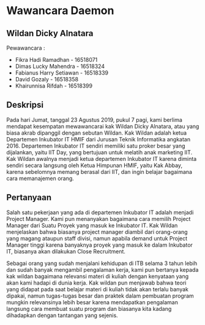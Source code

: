 # Wawancara Daemon

## Wildan Dicky Alnatara

Pewawancara :

- Fikra Hadi Ramadhan - 16518071
- Dimas Lucky Mahendra - 16518324
- Fabianus Harry Setiawan - 16518339
- David Gozaly - 16518358
- Khairunnisa Rifdah - 16518399

## Deskripsi

Pada hari Jumat, tanggal 23 Agustus 2019, pukul 7 pagi, kami berlima mendapat kesempatan mewawancarai kak Wildan Dicky Alnatara, atau yang biasa akrab dipanggil dengan sebutan Wildan. Kak Wildan adalah ketua Departemen Inkubator IT HMIF dari Jurusan Teknik Informatika angkatan 2016. Departemen Inkubator IT sendiri memiliki satu proker besar yang dijalankan, yaitu IIT Day, yang bertujuan untuk melatih anak marketing IIT. Kak Wildan awalnya menjadi ketua departemen Inkubator IT karena diminta sendiri secara langsung oleh Ketua Himpunan HMIF, yaitu Kak Abbay, karena sebelomnya memang berasal dari IIT, dan ingin belajar bagaimana cara memanajemen orang.

## Pertanyaan

Salah satu pekerjaan yang ada di departemen Inkubator IT adalah menjadi Project Manager. Kami pun menanyakan bagaimana cara memilih Project Manager dari Suatu Proyek yang masuk ke Inkubator IT. Kak Wildan menjelaskan bahwa biasanya project manager diambil dari orang-orang yang magang ataupun staff divisi, namun apabila demand untuk Project Manager tinggi karena banyaknya proyek yang masuk ke dalam Inkubator IT, biasanya akan dilakukan Close Recruitment.

Sebagai orang yang sudah menjalani kehidupan di ITB selama 3 tahun lebih dan sudah banyak mengambil pengalaman kerja, kami pun bertanya kepada kak wildan bagaimana relevansi materi di kuliah dengan kenyataan yang akan kami hadapi di dunia kerja. Kak wildan pun menjawab bahwa teori yang didapat pada saat belajar materi di kuliah tidak akan terlalu banyak dipakai, namun tugas-tugas besar dan praktek dalam pembuatan program mungkin relevansinya lebih besar karena mendapatkan pengalaman langsung cara membuat suatu program dan biasanya kita kadang dihadapkan dengan tantangan yang sejenis.
